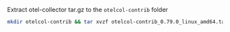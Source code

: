 Extract otel-collector tar.gz to the `otelcol-contrib` folder

```bash
mkdir otelcol-contrib && tar xvzf otelcol-contrib_0.79.0_linux_amd64.tar.gz -C otelcol-contrib
```